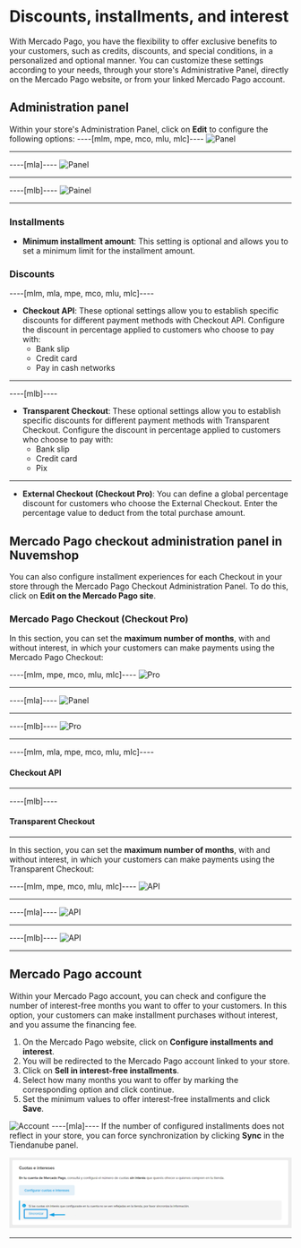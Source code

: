# Discounts, installments, and interest

With Mercado Pago, you have the flexibility to offer exclusive benefits to your customers, such as credits, discounts, and special conditions, in a personalized and optional manner. You can customize these settings according to your needs, through your store's Administrative Panel, directly on the Mercado Pago website, or from your linked Mercado Pago account.

## Administration panel

Within your store's Administration Panel, click on **Edit** to configure the following options:
----[mlm, mpe, mco, mlu, mlc]----
![Panel](/images/nuvemshop/admines.png)

------------
----[mla]----
![Panel](/images/nuvemshop/admines-ar.png)

------------
----[mlb]----
![Painel](/images/nuvemshop/adminpt.png)

------------
### Installments

* **Minimum installment amount**: This setting is optional and allows you to set a minimum limit for the installment amount.

### Discounts
----[mlm, mla, mpe, mco, mlu, mlc]----
* **Checkout API**: These optional settings allow you to establish specific discounts for different payment methods with Checkout API. Configure the discount in percentage applied to customers who choose to pay with:
   * Bank slip
   * Credit card
   * Pay in cash networks
------------
----[mlb]----
* **Transparent Checkout**: These optional settings allow you to establish specific discounts for different payment methods with Transparent Checkout. Configure the discount in percentage applied to customers who choose to pay with:
   * Bank slip
   * Credit card
   * Pix

------------
* **External Checkout (Checkout Pro)**: You can define a global percentage discount for customers who choose the External Checkout. Enter the percentage value to deduct from the total purchase amount.

## Mercado Pago checkout administration panel in Nuvemshop

You can also configure installment experiences for each Checkout in your store through the Mercado Pago Checkout Administration Panel. To do this, click on **Edit on the Mercado Pago site**.

### Mercado Pago Checkout (Checkout Pro)

In this section, you can set the **maximum number of months**, with and without interest, in which your customers can make payments using the Mercado Pago Checkout:

----[mlm, mpe, mco, mlu, mlc]----
![Pro](/images/nuvemshop/parc-pro-es.gif)

------------
----[mla]----
![Panel](/images/nuvemshop/parc-pro-es-arg.gif)

------------
----[mlb]----
![Pro](/images/nuvemshop/parc-pro-pt.gif)

------------
----[mlm, mla, mpe, mco, mlu, mlc]----
#### Checkout API

------------
----[mlb]----
#### Transparent Checkout

------------

In this section, you can set the **maximum number of months**, with and without interest, in which your customers can make payments using the Transparent Checkout:

----[mlm, mpe, mco, mlu, mlc]----
![API](/images/nuvemshop/parc-api-es.gif)

------------
----[mla]----
![API](/images/nuvemshop/parc-api-es-arg.gif)

------------
----[mlb]----
![API](/images/nuvemshop/parc-cho-api-pt.gif)

------------

## Mercado Pago account

Within your Mercado Pago account, you can check and configure the number of interest-free months you want to offer to your customers. In this option, your customers can make installment purchases without interest, and you assume the financing fee.

1. On the Mercado Pago website, click on **Configure installments and interest**.
2. You will be redirected to the Mercado Pago account linked to your store.
3. Click on **Sell in interest-free installments**.
4. Select how many months you want to offer by marking the corresponding option and click continue.
5. Set the minimum values to offer interest-free installments and click **Save**.

![Account](/images/nuvemshop/conta-es.gif)
----[mla]----
If the number of configured installments does not reflect in your store, you can force synchronization by clicking **Sync** in the Tiendanube panel.

![Sync](/images/nuvemshop/nuvemshop-sincronizar_cuotas.png)

------------